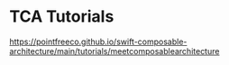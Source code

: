 # TCA Tutorials
https://pointfreeco.github.io/swift-composable-architecture/main/tutorials/meetcomposablearchitecture

